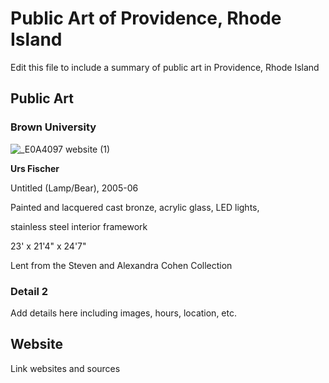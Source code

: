 # Public Art of Providence, Rhode Island

Edit this file to include a summary of public art in Providence, Rhode Island

## Public Art

### Brown University

![_E0A4097 website (1)](https://user-images.githubusercontent.com/122575015/236925485-43071416-3786-410f-91f2-9b3c6aca844a.jpg)

**Urs Fischer**

Untitled (Lamp/Bear), 2005-06

Painted and lacquered cast bronze, acrylic glass, LED lights,

stainless steel interior framework

23' x 21'4" x 24'7"

Lent from the Steven and Alexandra Cohen Collection

### Detail 2
Add details here including images, hours, location, etc.

## Website

Link websites and sources

